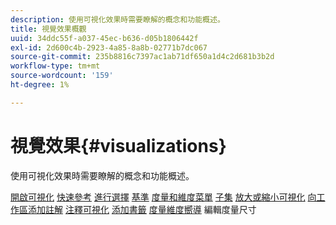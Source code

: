 ```yaml
---
description: 使用可視化效果時需要瞭解的概念和功能概述。
title: 視覺效果概觀
uuid: 34ddc55f-a037-45ec-b636-d05b1806442f
exl-id: 2d600c4b-2923-4a85-8a8b-02771b7dc067
source-git-commit: 235b8816c7397ac1ab71df650a1d4c2d681b3b2d
workflow-type: tm+mt
source-wordcount: '159'
ht-degree: 1%

---
```


# 視覺效果{#visualizations}

使用可視化效果時需要瞭解的概念和功能概述。

[開啟可視化](https://experienceleague.adobe.com/docs/data-workbench/using/client/visualizations/c-open-vis.html)
[快速參考](https://experienceleague.adobe.com/docs/data-workbench/using/client/visualizations/c-qk-ref.html)
[進行選擇](https://experienceleague.adobe.com/docs/data-workbench/using/client/visualizations/make-selections/c-sel-vis.html)
[基準](https://experienceleague.adobe.com/docs/data-workbench/using/client/visualizations/c-ustd-benchmks.html)
[度量和維度菜單](https://experienceleague.adobe.com/docs/data-workbench/using/client/visualizations/c-met-dim-menus.html)
[子集](https://experienceleague.adobe.com/docs/data-workbench/using/client/visualizations/subsets/c-wk-subsets.html)
[放大或縮小可視化](https://experienceleague.adobe.com/docs/data-workbench/using/client/visualizations/c-zoom-vis.html)
[向工作區添加註解](https://experienceleague.adobe.com/docs/data-workbench/using/client/visualizations/c-call-wkspc.html)
[注釋可視化](https://experienceleague.adobe.com/docs/data-workbench/using/client/visualizations/c-present-layer.html)
[添加書籤](https://experienceleague.adobe.com/docs/data-workbench/using/client/visualizations/c-bookmark-about.html)
[度量維度嚮導](https://experienceleague.adobe.com/docs/data-workbench/using/client/visualizations/dwb-create-metricdim.html)
編輯度量尺寸
